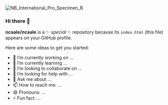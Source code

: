 ![NB_International_Pro_Specimen_B](https://user-images.githubusercontent.com/87412214/161491547-7331ae73-f0bf-48b1-a4a3-163d7451942d.jpg)
### Hi there 👋


**ncaale/ncaale** is a ✨ _special_ ✨ repository because its `index.html` (this file) appears on your GitHub profile.

Here are some ideas to get you started:

- 🔭 I’m currently working on ...
- 🌱 I’m currently learning ...
- 👯 I’m looking to collaborate on ...
- 🤔 I’m looking for help with ...
- 💬 Ask me about ...
- 📫 How to reach me: ...
- 😄 Pronouns: ...
- ⚡ Fun fact: ...
